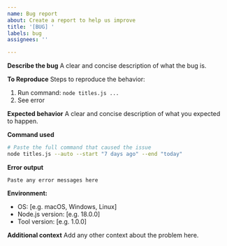 ```yaml
---
name: Bug report
about: Create a report to help us improve
title: '[BUG] '
labels: bug
assignees: ''

---
```


**Describe the bug**
A clear and concise description of what the bug is.

**To Reproduce**
Steps to reproduce the behavior:
1. Run command: `node titles.js ...`
2. See error

**Expected behavior**
A clear and concise description of what you expected to happen.

**Command used**
```bash
# Paste the full command that caused the issue
node titles.js --auto --start "7 days ago" --end "today"
```

**Error output**
```
Paste any error messages here
```

**Environment:**
 - OS: [e.g. macOS, Windows, Linux]
 - Node.js version: [e.g. 18.0.0]
 - Tool version: [e.g. 1.0.0]

**Additional context**
Add any other context about the problem here.